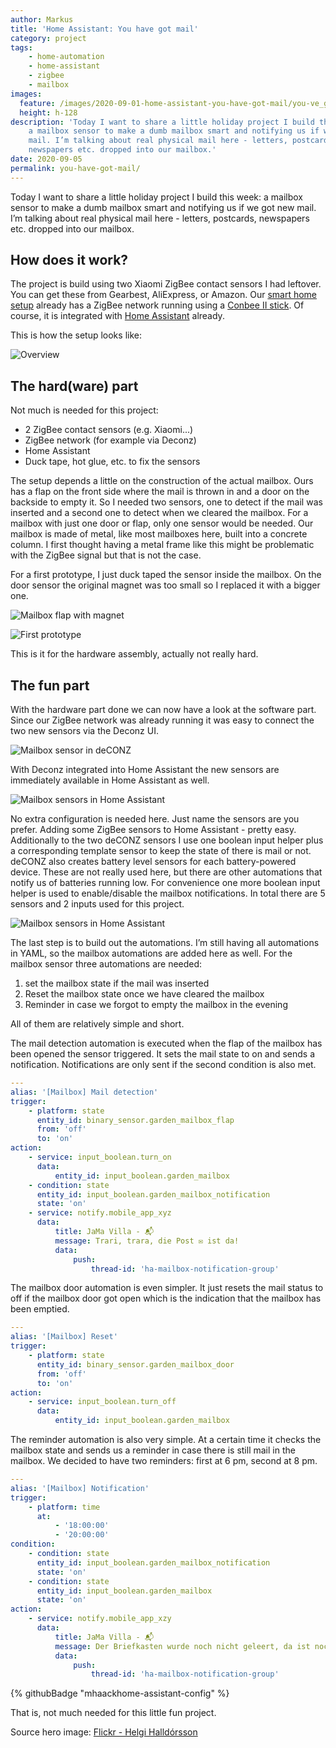```yaml
---
author: Markus
title: 'Home Assistant: You have got mail'
category: project
tags:
    - home-automation
    - home-assistant
    - zigbee
    - mailbox
images: 
  feature: /images/2020-09-01-home-assistant-you-have-got-mail/you-ve_got_mail_-2685196800-.jpg
  height: h-128
description: 'Today I want to share a little holiday project I build this week:
    a mailbox sensor to make a dumb mailbox smart and notifying us if we got new
    mail. I’m talking about real physical mail here - letters, postcards,
    newspapers etc. dropped into our mailbox.'
date: 2020-09-05
permalink: you-have-got-mail/
---
```


Today I want to share a little holiday project I build this week: a mailbox sensor to make a dumb mailbox smart and notifying us if we got new mail. I’m talking about real physical mail here - letters, postcards, newspapers etc. dropped into our mailbox.

## How does it work?

The project is build using two Xiaomi ZigBee contact sensors I had leftover. You can get these from Gearbest, AliExpress, or Amazon. Our [smart home setup](/jama-villa) already has a ZigBee network running using a [Conbee II stick](https://phoscon.de/en/conbee2). Of course, it is integrated with [Home Assistant](https://www.home-assistant.io) already.

This is how the setup looks like:

![Overview](/images/2020-09-01-home-assistant-you-have-got-mail/mailbox-sensor-diagram.png)

## The hard(ware) part

Not much is needed for this project:

-   2 ZigBee contact sensors (e.g. Xiaomi...)
-   ZigBee network (for example via Deconz)
-   Home Assistant
-   Duck tape, hot glue, etc. to fix the sensors

The setup depends a little on the construction of the actual mailbox. Ours has a flap on the front side where the mail is thrown in and a door on the backside to empty it. So I needed two sensors, one to detect if the mail was inserted and a second one to detect when we cleared the mailbox. For a mailbox with just one door or flap, only one sensor would be needed. Our mailbox is made of metal, like most mailboxes here, built into a concrete column. I first thought having a metal frame like this might be problematic with the ZigBee signal but that is not the case.

For a first prototype, I just duck taped the sensor inside the mailbox. On the door sensor the original magnet was too small so I replaced it with a bigger one.

![Mailbox flap with magnet](/images/2020-09-01-home-assistant-you-have-got-mail/img_0758.jpg)

![First prototype](/images/2020-09-01-home-assistant-you-have-got-mail/img_0755.jpg)

This is it for the hardware assembly, actually not really hard.

## The fun part

With the hardware part done we can now have a look at the software part. Since our ZigBee network was already running it was easy to connect the two new sensors via the Deconz UI.

![Mailbox sensor in deCONZ](/images/2020-09-01-home-assistant-you-have-got-mail/deconz-sensor.jpg)

With Deconz integrated into Home Assistant the new sensors are immediately available in Home Assistant as well.

![Mailbox sensors in Home Assistant](/images/2020-09-01-home-assistant-you-have-got-mail/mailbox-deconz.jpg)

No extra configuration is needed here. Just name the sensors are you prefer. Adding some ZigBee sensors to Home Assistant - pretty easy. Additionally to the two deCONZ sensors I use one boolean input helper plus a corresponding template sensor to keep the state of there is mail or not. deCONZ also creates battery level sensors for each battery-powered device. These are not really used here, but there are other automations that notify us of batteries running low. For convenience one more boolean input helper is used to enable/disable the mailbox notifications. In total there are 5 sensors and 2 inputs used for this project.

![Mailbox sensors in Home Assistant](/images/2020-09-01-home-assistant-you-have-got-mail/mailbox-sensors.jpg)

The last step is to build out the automations. I’m still having all automations in YAML, so the mailbox automations are added here as well. For the mailbox sensor three automations are needed:

1. set the mailbox state if the mail was inserted
2. Reset the mailbox state once we have cleared the mailbox
3. Reminder in case we forgot to empty the mailbox in the evening

All of them are relatively simple and short.

The mail detection automation is executed when the flap of the mailbox has been opened the sensor triggered. It sets the mail state to on and sends a notification. Notifications are only sent if the second condition is also met.

```yaml
---
alias: '[Mailbox] Mail detection'
trigger:
    - platform: state
      entity_id: binary_sensor.garden_mailbox_flap
      from: 'off'
      to: 'on'
action:
    - service: input_boolean.turn_on
      data:
          entity_id: input_boolean.garden_mailbox
    - condition: state
      entity_id: input_boolean.garden_mailbox_notification
      state: 'on'
    - service: notify.mobile_app_xyz
      data:
          title: JaMa Villa - 📬
          message: Trari, trara, die Post ✉️ ist da!
          data:
              push:
                  thread-id: 'ha-mailbox-notification-group'
```

The mailbox door automation is even simpler. It just resets the mail status to off if the mailbox door got open which is the indication that the mailbox has been emptied.

```yaml
---
alias: '[Mailbox] Reset'
trigger:
    - platform: state
      entity_id: binary_sensor.garden_mailbox_door
      from: 'off'
      to: 'on'
action:
    - service: input_boolean.turn_off
      data:
          entity_id: input_boolean.garden_mailbox
```

The reminder automation is also very simple. At a certain time it checks the mailbox state and sends us a reminder in case there is still mail in the mailbox. We decided to have two reminders: first at 6 pm, second at 8 pm.

```yaml
---
alias: '[Mailbox] Notification'
trigger:
    - platform: time
      at:
          - '18:00:00'
          - '20:00:00'
condition:
    - condition: state
      entity_id: input_boolean.garden_mailbox_notification
      state: 'on'
    - condition: state
      entity_id: input_boolean.garden_mailbox
      state: 'on'
action:
    - service: notify.mobile_app_xzy
      data:
          title: JaMa Villa - 📬
          message: Der Briefkasten wurde noch nicht geleert, da ist noch ✉️ drin.
          data:
              push:
                  thread-id: 'ha-mailbox-notification-group'
```

{% githubBadge "mhaackhome-assistant-config" %}

That is, not much needed for this little fun project.

Source hero image: [Flickr - Helgi Halldórsson](https://www.flickr.com/photos/8058853@N06/2685196800)
